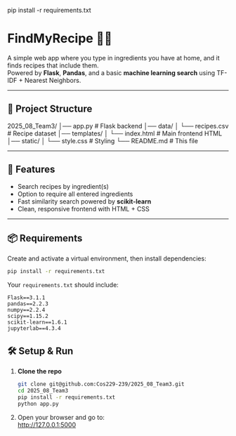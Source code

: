 pip install -r requirements.txt
# FindMyRecipe 🍅🥗

A simple web app where you type in ingredients you have at home, and it finds recipes that include them.  
Powered by **Flask**, **Pandas**, and a basic **machine learning search** using TF-IDF + Nearest Neighbors.

---

## 📂 Project Structure

2025_08_Team3/
│── app.py                # Flask backend
│── data/
│   └── recipes.csv       # Recipe dataset
│── templates/
│   └── index.html        # Main frontend HTML
│── static/
│   └── style.css         # Styling
└── README.md             # This file

---

## 🚀 Features
- Search recipes by ingredient(s)  
- Option to require all entered ingredients  
- Fast similarity search powered by **scikit-learn**  
- Clean, responsive frontend with HTML + CSS

---

## 📦 Requirements

Create and activate a virtual environment, then install dependencies:  
```bash
pip install -r requirements.txt
```

Your `requirements.txt` should include:
```
Flask==3.1.1
pandas==2.2.3
numpy==2.2.4
scipy==1.15.2
scikit-learn==1.6.1
jupyterlab==4.3.4
```

## 🛠 Setup & Run

1. **Clone the repo**
   ```bash
   git clone git@github.com:Cos229-239/2025_08_Team3.git 
   cd 2025_08_Team3
   pip install -r requirements.txt
   python app.py
   ```

2. Open your browser and go to:  
   http://127.0.0.1:5000